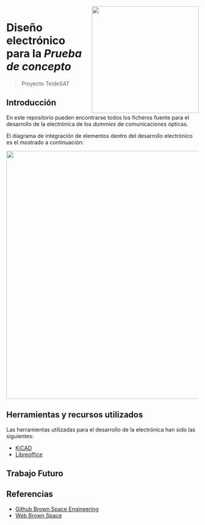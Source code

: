 <img width="280" src="https://teidesat.com/wp-content/uploads/logo_white_outline.svg" align="right" />

# Diseño electrónico para la *Prueba de concepto*
> Proyecto TeideSAT

## Introducción

En este repositorio pueden encontrarse todos los ficheros fuente para el desarrollo de la electrónica de los *dummies* de comunicaciones ópticas.

El diagrama de integración de elementos dentro del desarrollo electrónico es el mostrado a continuación:

<img width="650" src="https://github.com/Teidesat/Electronica-proof-of-concept/blob/master/Referencias/Diagramas/Integraci%C3%B3n%20de%20elementos/Integracion_elem.png?raw=true" align="center" />

## Herramientas y recursos utilizados

Las herramientas utilizadas para el desarrollo de la electrónica han sido las siguientes:

- [KiCAD](http://kicad-pcb.org/)
- [Libreoffice](https://es.libreoffice.org/)

## Trabajo Futuro

## Referencias

- [Github Brown Space Engineering](https://github.com/BrownSpaceEngineering)
- [Web Brown Space](https://brownspace.org/)
